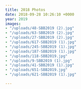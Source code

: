 ```yaml
---
title: 2018 Photos
date: 2018-09-28 10:26:10 +0000
year: 2019
images:
- "/uploads/48-SBB2019 (2).jpg"
- "/uploads/63-SBB2019 (2).jpg"
- "/uploads/27-SBB2019 (2).jpg"
- "/uploads/617-SBB2019 (1).jpg"
- "/uploads/245-SBB2019 (1).jpg"
- "/uploads/187-SBB2019 (1).jpg"
- "/uploads/118-SBB2019.jpg"
- "/uploads/9-SBB2019 (1).jpg"
- "/uploads/41-SBB2019 (1).jpg"
- "/uploads/651-SBB2019.jpg"
- "/uploads/621-SBB2019 (1).jpg"

---
```

